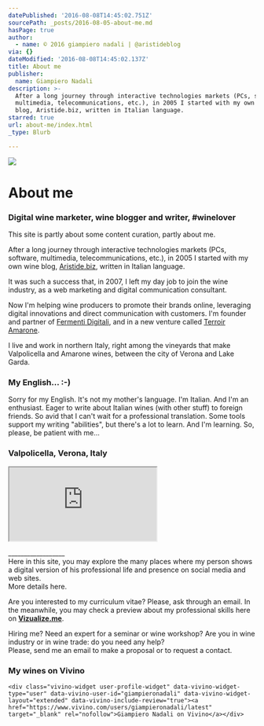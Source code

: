 ```yaml
---
datePublished: '2016-08-08T14:45:02.751Z'
sourcePath: _posts/2016-08-05-about-me.md
hasPage: true
author:
  - name: © 2016 giampiero nadali | @aristideblog
via: {}
dateModified: '2016-08-08T14:45:02.137Z'
title: About me
publisher:
  name: Giampiero Nadali
description: >-
  After a long journey through interactive technologies markets (PCs, software,
  multimedia, telecommunications, etc.), in 2005 I started with my own wine
  blog, Aristide.biz, written in Italian language.
starred: true
url: about-me/index.html
_type: Blurb

---
```

![](https://the-grid-user-content.s3-us-west-2.amazonaws.com/abc115a7-ce07-4200-9d65-7dcb557d3ce9.jpg)

# About me

### Digital wine marketer, wine blogger and writer, \#winelover  
This site is partly about some content curation, partly about me.

After a long journey through interactive technologies markets (PCs, software, multimedia, telecommunications, etc.), in 2005 I started with my own wine blog, [Aristide.biz][0], written in Italian language.

It was such a success that, in 2007, I left my day job to join the wine industry, as a web marketing and digital communication consultant.

Now I'm helping wine producers to promote their brands online, leveraging digital innovations and direct communication with customers. I'm founder and partner of [Fermenti Digitali][1], and in a new venture called [Terroir Amarone][2].

I live and work in northern Italy, right among the vineyards that make Valpolicella and Amarone wines, between the city of Verona and Lake Garda.

### My English... :-)

Sorry for my English. It's not my mother's language. I'm Italian. And I'm an enthusiast. Eager to write about Italian wines (with other stuff) to foreign friends. So avid that I can't wait for a professional translation. Some tools support my writing "abilities", but there's a lot to learn. And I'm learning. So, please, be patient with me...

### Valpolicella, Verona, Italy

<iframe src="https://the-grid.github.io/ed-location/?latitude=20&amp;longitude=-35&amp;zoom=11&amp;address=Sant'Ambrogio%20di%20Valpolicella%2C%20Verona%2C%20Italy" style=""></iframe>

\_\_\_\_\_\_\_\_\_\_\_\_\_\_\_\_\_\_  
Here in this site, you may explore the many places where my person shows a digital version of his professional life and presence on social media and web sites.  
More details here.

Are you interested to my curriculum vitae? Please, ask through an email. In the meanwhile, you may check a preview about my professional skills here on **[Vizualize.me][3]**.

Hiring me? Need an expert for a seminar or wine workshop? Are you in wine industry or in wine trade: do you need any help?  
Please, send me an email to make a proposal or to request a contact.

### My wines on Vivino

    <div class="vivino-widget user-profile-widget" data-vivino-widget-type="user" data-vivino-user-id="giampieronadali" data-vivino-widget-layout="extended" data-vivino-include-review="true"><a href="https://www.vivino.com/users/giampieronadali/latest" target="_blank" rel="nofollow">Giampiero Nadali on Vivino</a></div>



[0]: http://www.aristide.biz/
[1]: http://fermentidigitali.com/
[2]: http://www.terroiramarone.net/
[3]: http://vizualize.me/giampieronadali?r=giampieronadali